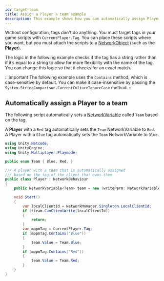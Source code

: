 ```yaml
---
id: target-team
title: Assign a Player a team example
description: This example shows how you can automatically assign Players to different teams in Multiplayer Play Mode.
---
```


Without configuration, tags don't do anything. You must target tags in your game scripts with `CurrentPlayer.Tag`. You can place these scripts where you want, but you must attach the scripts to a [NetworkObject](https://docs-multiplayer.unity3d.com/netcode/current/basics/networkobject/) (such as the **Player**).

The logic in the following example checks if the tag has a string rather than if it’s equal to a string to allow for more flexibility with the name of the tag. You can change this logic so that it checks for an exact match.

:::important
The following example uses the `Contains` method, which is case-sensitive by default. You can make it case-insensitive by passing the `System.StringComparison.CurrentCultureIgnoreCase` method.
:::

## Automatically assign a Player to a team

The following script automatically sets a [NetworkVariable](https://docs-multiplayer.unity3d.com/netcode/current/basics/networkvariable/) called `Team` based on the tag.

A **Player** with a `Red` tag automatically sets the `Team` NetworkVariable to `Red`. A Player with a `Blue` tag automatically sets the `Team` NetworkVariable to `Blue`.

```csharp
using Unity.Netcode;
using UnityEngine;
using Unity.Multiplayer.Playmode;

public enum Team { Blue, Red, }

/// A player with a team that is automatically assigned
/// based on the tag of the client that owns them
public class Player : NetworkBehaviour
{
    public NetworkVariable<Team> team = new (writePerm: NetworkVariableWritePermission.Owner);

    void Start()
    {
        var localClientId = NetworkManager.Singleton.LocalClientId;
        if (!team.CanClientWrite(localClientId))
        {
            return;
        }
        var mppmTag = CurrentPlayer.Tag;
        if (mppmTag.Contains("Blue"))
        {
            team.Value = Team.Blue;
        }
        if (mppmTag.Contains("Red"))
        {
            team.Value = Team.Red;
        }
    }
}
```